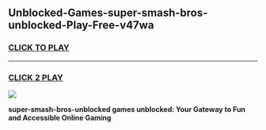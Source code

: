 
## Unblocked-Games-super-smash-bros-unblocked-Play-Free-v47wa
<h3>
<a href="https://premium76.site?title=super-smash-bros-unblocked&ref=17A">CLICK TO PLAY</a></h3>
<hr>

<h3>
<a href="https://premium76.site?title=super-smash-bros-unblocked&ref=17A">CLICK 2 PLAY</a>
  
</h3>

<a href="https://premium76.site?title=super-smash-bros-unblocked&ref=17A"><img src="https://clearcache.store/games.png"></a>


**super-smash-bros-unblocked games unblocked: Your Gateway to Fun and Accessible Online Gaming**
